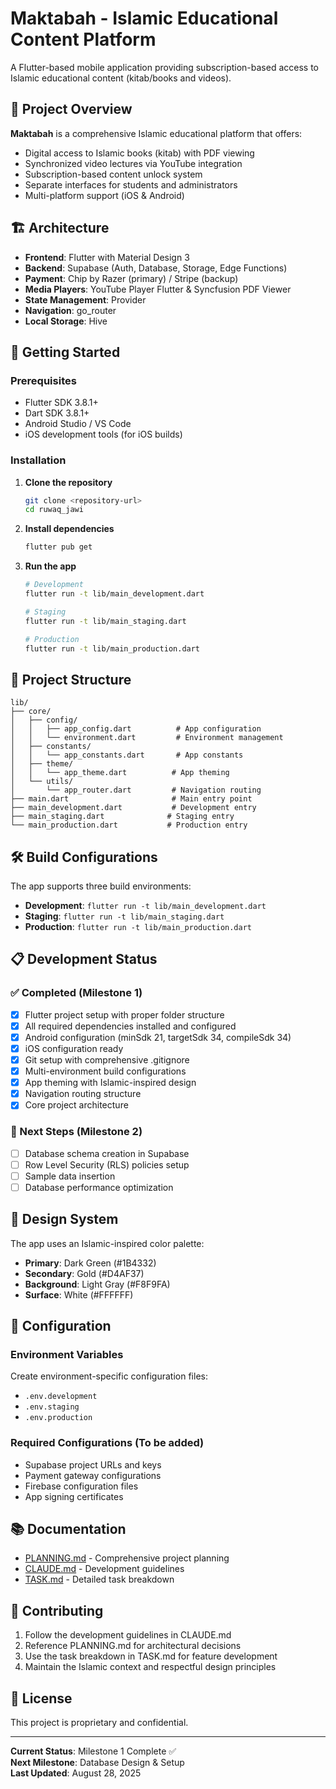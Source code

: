 # Maktabah - Islamic Educational Content Platform

A Flutter-based mobile application providing subscription-based access to Islamic educational content (kitab/books and videos).

## 📱 Project Overview

**Maktabah** is a comprehensive Islamic educational platform that offers:
- Digital access to Islamic books (kitab) with PDF viewing
- Synchronized video lectures via YouTube integration
- Subscription-based content unlock system
- Separate interfaces for students and administrators
- Multi-platform support (iOS & Android)

## 🏗 Architecture

- **Frontend**: Flutter with Material Design 3
- **Backend**: Supabase (Auth, Database, Storage, Edge Functions)
- **Payment**: Chip by Razer (primary) / Stripe (backup)
- **Media Players**: YouTube Player Flutter & Syncfusion PDF Viewer
- **State Management**: Provider
- **Navigation**: go_router
- **Local Storage**: Hive

## 🚀 Getting Started

### Prerequisites
- Flutter SDK 3.8.1+
- Dart SDK 3.8.1+
- Android Studio / VS Code
- iOS development tools (for iOS builds)

### Installation

1. **Clone the repository**
   ```bash
   git clone <repository-url>
   cd ruwaq_jawi
   ```

2. **Install dependencies**
   ```bash
   flutter pub get
   ```

3. **Run the app**
   ```bash
   # Development
   flutter run -t lib/main_development.dart
   
   # Staging
   flutter run -t lib/main_staging.dart
   
   # Production
   flutter run -t lib/main_production.dart
   ```

## 📁 Project Structure

```
lib/
├── core/
│   ├── config/
│   │   ├── app_config.dart          # App configuration
│   │   └── environment.dart         # Environment management
│   ├── constants/
│   │   └── app_constants.dart       # App constants
│   ├── theme/
│   │   └── app_theme.dart          # App theming
│   └── utils/
│       └── app_router.dart         # Navigation routing
├── main.dart                       # Main entry point
├── main_development.dart           # Development entry
├── main_staging.dart              # Staging entry
└── main_production.dart           # Production entry
```

## 🛠 Build Configurations

The app supports three build environments:

- **Development**: `flutter run -t lib/main_development.dart`
- **Staging**: `flutter run -t lib/main_staging.dart`
- **Production**: `flutter run -t lib/main_production.dart`

## 📋 Development Status

### ✅ Completed (Milestone 1)
- [x] Flutter project setup with proper folder structure
- [x] All required dependencies installed and configured
- [x] Android configuration (minSdk 21, targetSdk 34, compileSdk 34)
- [x] iOS configuration ready
- [x] Git setup with comprehensive .gitignore
- [x] Multi-environment build configurations
- [x] App theming with Islamic-inspired design
- [x] Navigation routing structure
- [x] Core project architecture

### 🔄 Next Steps (Milestone 2)
- [ ] Database schema creation in Supabase
- [ ] Row Level Security (RLS) policies setup
- [ ] Sample data insertion
- [ ] Database performance optimization

## 🎨 Design System

The app uses an Islamic-inspired color palette:
- **Primary**: Dark Green (#1B4332)
- **Secondary**: Gold (#D4AF37)
- **Background**: Light Gray (#F8F9FA)
- **Surface**: White (#FFFFFF)

## 🔧 Configuration

### Environment Variables
Create environment-specific configuration files:
- `.env.development`
- `.env.staging`
- `.env.production`

### Required Configurations (To be added)
- Supabase project URLs and keys
- Payment gateway configurations
- Firebase configuration files
- App signing certificates

## 📚 Documentation

- [PLANNING.md](PLANNING.md) - Comprehensive project planning
- [CLAUDE.md](CLAUDE.md) - Development guidelines
- [TASK.md](TASK.md) - Detailed task breakdown

## 🤝 Contributing

1. Follow the development guidelines in CLAUDE.md
2. Reference PLANNING.md for architectural decisions
3. Use the task breakdown in TASK.md for feature development
4. Maintain the Islamic context and respectful design principles

## 📄 License

This project is proprietary and confidential.

---

**Current Status**: Milestone 1 Complete ✅  
**Next Milestone**: Database Design & Setup  
**Last Updated**: August 28, 2025

